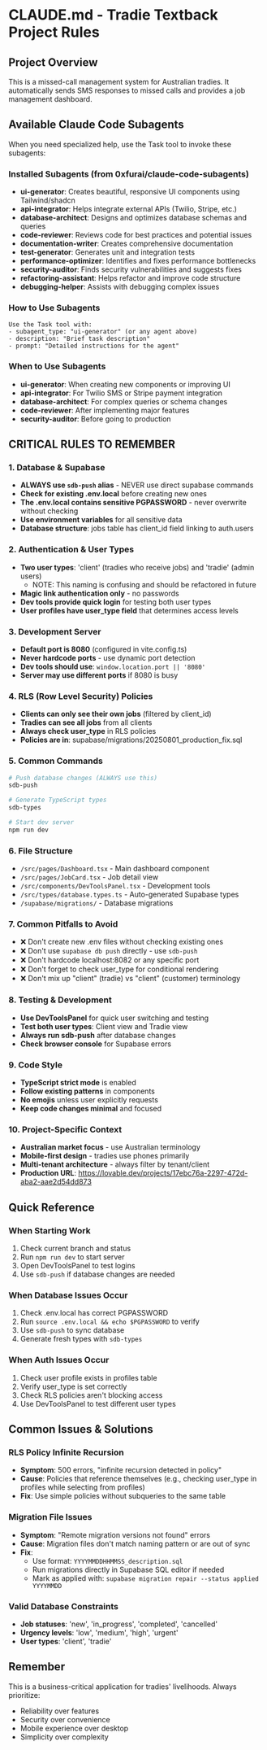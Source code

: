 # CLAUDE.md - Tradie Textback Project Rules

## Project Overview
This is a missed-call management system for Australian tradies. It automatically sends SMS responses to missed calls and provides a job management dashboard.

## Available Claude Code Subagents
When you need specialized help, use the Task tool to invoke these subagents:

### Installed Subagents (from 0xfurai/claude-code-subagents)
- **ui-generator**: Creates beautiful, responsive UI components using Tailwind/shadcn
- **api-integrator**: Helps integrate external APIs (Twilio, Stripe, etc.)
- **database-architect**: Designs and optimizes database schemas and queries
- **code-reviewer**: Reviews code for best practices and potential issues
- **documentation-writer**: Creates comprehensive documentation
- **test-generator**: Generates unit and integration tests
- **performance-optimizer**: Identifies and fixes performance bottlenecks
- **security-auditor**: Finds security vulnerabilities and suggests fixes
- **refactoring-assistant**: Helps refactor and improve code structure
- **debugging-helper**: Assists with debugging complex issues

### How to Use Subagents
```
Use the Task tool with:
- subagent_type: "ui-generator" (or any agent above)
- description: "Brief task description"
- prompt: "Detailed instructions for the agent"
```

### When to Use Subagents
- **ui-generator**: When creating new components or improving UI
- **api-integrator**: For Twilio SMS or Stripe payment integration
- **database-architect**: For complex queries or schema changes
- **code-reviewer**: After implementing major features
- **security-auditor**: Before going to production

## CRITICAL RULES TO REMEMBER

### 1. Database & Supabase
- **ALWAYS use `sdb-push` alias** - NEVER use direct supabase commands
- **Check for existing .env.local** before creating new ones
- **The .env.local contains sensitive PGPASSWORD** - never overwrite without checking
- **Use environment variables** for all sensitive data
- **Database structure**: jobs table has client_id field linking to auth.users

### 2. Authentication & User Types
- **Two user types**: 'client' (tradies who receive jobs) and 'tradie' (admin users)
  - NOTE: This naming is confusing and should be refactored in future
- **Magic link authentication only** - no passwords
- **Dev tools provide quick login** for testing both user types
- **User profiles have user_type field** that determines access levels

### 3. Development Server
- **Default port is 8080** (configured in vite.config.ts)
- **Never hardcode ports** - use dynamic port detection
- **Dev tools should use**: `window.location.port || '8080'`
- **Server may use different ports** if 8080 is busy

### 4. RLS (Row Level Security) Policies
- **Clients can only see their own jobs** (filtered by client_id)
- **Tradies can see all jobs** from all clients
- **Always check user_type** in RLS policies
- **Policies are in**: supabase/migrations/20250801_production_fix.sql

### 5. Common Commands
```bash
# Push database changes (ALWAYS use this)
sdb-push

# Generate TypeScript types
sdb-types

# Start dev server
npm run dev
```

### 6. File Structure
- `/src/pages/Dashboard.tsx` - Main dashboard component
- `/src/pages/JobCard.tsx` - Job detail view
- `/src/components/DevToolsPanel.tsx` - Development tools
- `/src/types/database.types.ts` - Auto-generated Supabase types
- `/supabase/migrations/` - Database migrations

### 7. Common Pitfalls to Avoid
- ❌ Don't create new .env files without checking existing ones
- ❌ Don't use `supabase db push` directly - use `sdb-push`
- ❌ Don't hardcode localhost:8082 or any specific port
- ❌ Don't forget to check user_type for conditional rendering
- ❌ Don't mix up "client" (tradie) vs "client" (customer) terminology

### 8. Testing & Development
- **Use DevToolsPanel** for quick user switching and testing
- **Test both user types**: Client view and Tradie view
- **Always run sdb-push** after database changes
- **Check browser console** for Supabase errors

### 9. Code Style
- **TypeScript strict mode** is enabled
- **Follow existing patterns** in components
- **No emojis** unless user explicitly requests
- **Keep code changes minimal** and focused

### 10. Project-Specific Context
- **Australian market focus** - use Australian terminology
- **Mobile-first design** - tradies use phones primarily
- **Multi-tenant architecture** - always filter by tenant/client
- **Production URL**: https://lovable.dev/projects/17ebc76a-2297-472d-aba2-aae2d54dd873

## Quick Reference

### When Starting Work
1. Check current branch and status
2. Run `npm run dev` to start server
3. Open DevToolsPanel to test logins
4. Use `sdb-push` if database changes are needed

### When Database Issues Occur
1. Check .env.local has correct PGPASSWORD
2. Run `source .env.local && echo $PGPASSWORD` to verify
3. Use `sdb-push` to sync database
4. Generate fresh types with `sdb-types`

### When Auth Issues Occur
1. Check user profile exists in profiles table
2. Verify user_type is set correctly
3. Check RLS policies aren't blocking access
4. Use DevToolsPanel to test different user types

## Common Issues & Solutions

### RLS Policy Infinite Recursion
- **Symptom**: 500 errors, "infinite recursion detected in policy"
- **Cause**: Policies that reference themselves (e.g., checking user_type in profiles while selecting from profiles)
- **Fix**: Use simple policies without subqueries to the same table

### Migration File Issues
- **Symptom**: "Remote migration versions not found" errors
- **Cause**: Migration files don't match naming pattern or are out of sync
- **Fix**: 
  - Use format: `YYYYMMDDHHMMSS_description.sql`
  - Run migrations directly in Supabase SQL editor if needed
  - Mark as applied with: `supabase migration repair --status applied YYYYMMDD`

### Valid Database Constraints
- **Job statuses**: 'new', 'in_progress', 'completed', 'cancelled'
- **Urgency levels**: 'low', 'medium', 'high', 'urgent'
- **User types**: 'client', 'tradie'

## Remember
This is a business-critical application for tradies' livelihoods. Always prioritize:
- Reliability over features
- Security over convenience  
- Mobile experience over desktop
- Simplicity over complexity